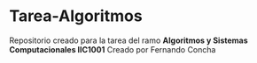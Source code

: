 # Tarea-Algoritmos
Repositorio creado para la tarea del ramo **Algoritmos y Sistemas Computacionales IIC1001**
Creado por Fernando Concha
